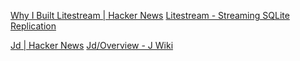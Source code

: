 
[Why I Built Litestream | Hacker News](https://news.ycombinator.com/item?id=26103776)
[Litestream - Streaming SQLite Replication](https://litestream.io/)

[Jd | Hacker News](https://news.ycombinator.com/item?id=30905662)
[Jd/Overview - J Wiki](https://code.jsoftware.com/wiki/Jd/Overview)
